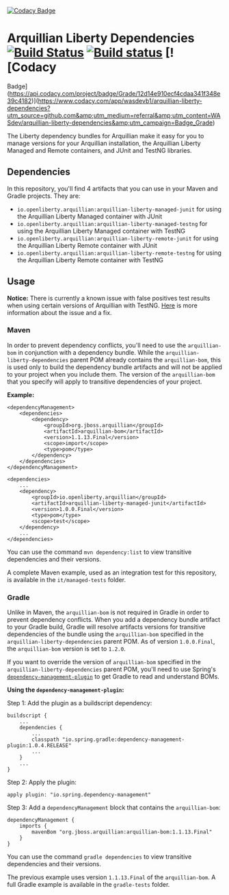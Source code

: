 [![Codacy Badge](https://api.codacy.com/project/badge/Grade/5253094cb041469e8bbd766e292fb6d5)](https://app.codacy.com/app/wasdevb1/arquillian-liberty-dependencies?utm_source=github.com&utm_medium=referral&utm_content=WASdev/arquillian-liberty-dependencies&utm_campaign=badger)
# Arquillian Liberty Dependencies [![Build Status](https://travis-ci.org/WASdev/arquillian-liberty-dependencies.svg?branch=master)](https://travis-ci.org/WASdev/arquillian-liberty-dependencies) [![Build status](https://ci.appveyor.com/api/projects/status/syrn0ekwwh78vb57/branch/master?svg=true)](https://ci.appveyor.com/project/wasdevb1/arquillian-liberty-dependencies/branch/master) [![Codacy
Badge](https://api.codacy.com/project/badge/Grade/12d14e910ecf4cdaa341f348e39c4182)](https://www.codacy.com/app/wasdevb1/arquillian-liberty-dependencies?utm_source=github.com&amp;utm_medium=referral&amp;utm_content=WASdev/arquillian-liberty-dependencies&amp;utm_campaign=Badge_Grade)

The Liberty dependency bundles for Arquillian make it easy for you to manage versions for your Arquillian installation, the Arquillian Liberty Managed and Remote containers, and JUnit and TestNG libraries. 

## Dependencies

In this repository, you'll find 4 artifacts that you can use in your Maven and Gradle projects. They are:

- `io.openliberty.arquillian:arquillian-liberty-managed-junit` for using the Arquillian Liberty Managed container with JUnit
- `io.openliberty.arquillian:arquillian-liberty-managed-testng` for using the Arquillian Liberty Managed container with TestNG
- `io.openliberty.arquillian:arquillian-liberty-remote-junit` for using the Arquillian Liberty Remote container with JUnit
- `io.openliberty.arquillian:arquillian-liberty-remote-testng` for using the Arquillian Liberty Remote container with TestNG

## Usage

**Notice:** There is currently a known issue with false positives test results when using certain versions of Arquillian with TestNG. [Here](docs/testng-false-positives.md) is more information about the issue and a fix. 

### Maven

In order to prevent dependency conflicts, you'll need to use the `arquillian-bom` in conjunction with a dependency bundle. While the `arquillian-liberty-dependencies` parent POM already contains the `arquillian-bom`, this is used only to build the dependency bundle artifacts and will not be applied to your project when you include them. The version of the `arquillian-bom` that you specify will apply to transitive dependencies of your project. 

**Example:**

```
<dependencyManagement>
	<dependencies>
		<dependency>
			<groupId>org.jboss.arquillian</groupId>
			<artifactId>arquillian-bom</artifactId>
			<version>1.1.13.Final</version>
			<scope>import</scope>
			<type>pom</type>
		</dependency>
	</dependencies>
</dependencyManagement>

<dependencies>
	...
	<dependency>
		<groupId>io.openliberty.arquillian</groupId>
		<artifactId>arquillian-liberty-managed-junit</artifactId>
		<version>1.0.0.Final</version>
		<type>pom</type>
		<scope>test</scope>
	</dependency>
	...
</dependencies>
```

You can use the command `mvn dependency:list` to view transitive dependencies and their versions.

A complete Maven example, used as an integration test for this repository, is available in the `it/managed-tests` folder. 

### Gradle

Unlike in Maven, the `arquillian-bom` is not required in Gradle in order to prevent dependency conflicts. When you add a dependency bundle artifact to your Gradle build, Gradle will resolve artifacts versions for transitive dependencies of the bundle using the `arquillian-bom` specified in the `arquillian-liberty-dependencies` parent POM. As of version `1.0.0.Final`, the `arquillian-bom` version is set to `1.2.0`. 

If you want to override the version of `arquillian-bom` specified in the `arquillian-liberty-dependencies` parent POM, you'll need to use Spring's [`dependency-management-plugin`](https://spring.io/blog/2015/02/23/better-dependency-management-for-gradle) to get Gradle to read and understand BOMs. 

**Using the `dependency-management-plugin`:**

Step 1: Add the plugin as a buildscript dependency:

```
buildscript {
    ...
    dependencies {
        ...
        classpath "io.spring.gradle:dependency-management-plugin:1.0.4.RELEASE"
        ...
    }
    ...
}
```

Step 2: Apply the plugin:

```
apply plugin: "io.spring.dependency-management"
```

Step 3: Add a `dependencyManagement` block that contains the `arquillian-bom`:

```
dependencyManagement {
    imports {
        mavenBom "org.jboss.arquillian:arquillian-bom:1.1.13.Final"
    }
}
```

You can use the command `gradle dependencies` to view transitive dependencies and their versions. 

The previous example uses version `1.1.13.Final` of the `arquillian-bom`. A full Gradle example is available in the `gradle-tests` folder. 
